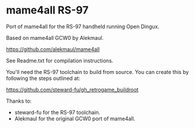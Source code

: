# mame4all RS-97

Port of mame4all for the RS-97 handheld running Open Dingux.

Based on mame4all GCW0 by Alekmaul.

https://github.com/alekmaul/mame4all

See Readme.txt for compilation instructions.

You'll need the RS-97 toolchain to build from source. You can create this by following the steps outlined at:

https://github.com/steward-fu/gh_retrogame_buildroot

Thanks to:

- steward-fu for the RS-97 toolchain.
- Alekmaul for the original GCW0 port of mame4all.